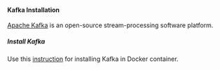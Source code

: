 #### Kafka Installation

[Apache Kafka](https://kafka.apache.org/) is an open-source stream-processing software platform.

##### Install Kafka

Use this [instruction](https://github.com/wurstmeister/kafka-docker) for installing Kafka in Docker container.
